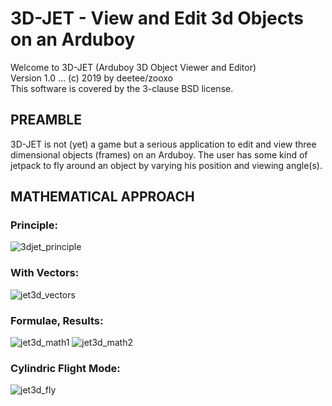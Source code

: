 # 3D-JET - View and Edit 3d Objects on an Arduboy

Welcome to 3D-JET (Arduboy 3D Object Viewer and Editor)  
Version 1.0 ... (c) 2019 by deetee/zooxo  
This software is covered by the 3-clause BSD license.  

## PREAMBLE
3D-JET is not (yet) a game but a serious application to edit and view three dimensional objects (frames) on an Arduboy. The user has some kind of jetpack to fly around an object by varying his position and viewing angle(s).

## MATHEMATICAL APPROACH
### Principle:
![3djet_principle](https://user-images.githubusercontent.com/16148023/49442297-5ddc3580-f7c9-11e8-869e-7430191ecbb3.png)
### With Vectors:
![jet3d_vectors](https://user-images.githubusercontent.com/16148023/49644636-4c896800-fa19-11e8-97f3-971065b6974a.png)
### Formulae, Results:
![jet3d_math1](https://user-images.githubusercontent.com/16148023/49644650-5612d000-fa19-11e8-91e5-ddf25a79d9c1.png)
![jet3d_math2](https://user-images.githubusercontent.com/16148023/49644653-590dc080-fa19-11e8-855d-e621aaa96759.png)
### Cylindric Flight Mode:
![jet3d_fly](https://user-images.githubusercontent.com/16148023/49644657-5c08b100-fa19-11e8-96af-780dd9693ab8.png)

